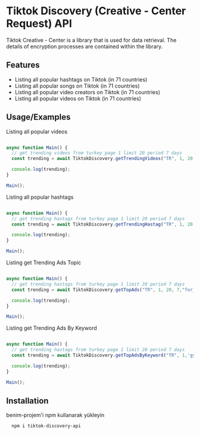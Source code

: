 
# Tiktok Discovery (Creative - Center Request) API

Tiktok Creative - Center is a library that is used for data retrieval. The details of encryption processes are contained within the library.



## Features

- Listing all popular hashtags on Tiktok (in 71 countries)
- Listing all popular songs on Tiktok (in 71 countries)
- Listing all popular video creators on Tiktok (in 71 countries)
- Listing all popular videos on Tiktok (in 71 countries)
## Usage/Examples

Listing all popular videos
```javascript

async function Main() {
  // get trending videos from turkey page 1 limit 20 period 7 days
  const trending = await TiktokDiscovery.getTrendingVideos("TR", 1, 20, 7);

  console.log(trending);
}

Main();
```

Listing all popular hashtags
```javascript

async function Main() {
  // get trending hastags from turkey page 1 limit 20 period 7 days
  const trending = await TiktokDiscovery.getTrendingHastag("TR", 1, 20, 7);

  console.log(trending);
}

Main();
```

Listing get Trending Ads Topic
```javascript

async function Main() {
  // get trending hastags from turkey page 1 limit 20 period 7 days
  const trending = await TiktokDiscovery.getTopAds("TR", 1, 20, 7,"for_you");

  console.log(trending);
}

Main();
```

Listing get Trending Ads By Keyword
```javascript

async function Main() {
  // get trending hastags from turkey page 1 limit 20 period 7 days
  const trending = await TiktokDiscovery.getTopAdsByKeyword("TR", 1,'gym+training', 20, 7,"for_you");

  console.log(trending);
}

Main();
```


## Installation

benim-projem'i npm kullanarak yükleyin

```bash 
  npm i tiktok-discovery-api
```
    